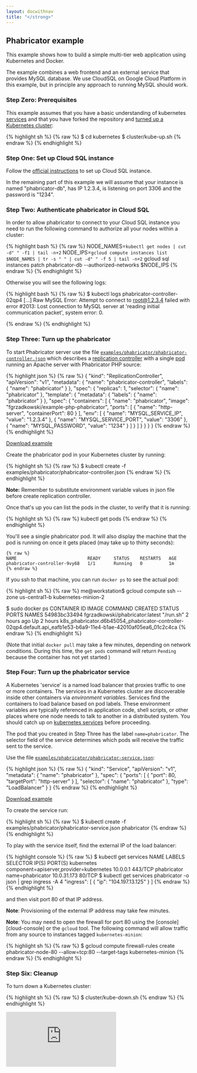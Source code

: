 ```yaml
---
layout: docwithnav
title: "</strong>"
---
```

<!-- BEGIN MUNGE: UNVERSIONED_WARNING -->


<!-- END MUNGE: UNVERSIONED_WARNING -->

## Phabricator example

This example shows how to build a simple multi-tier web application using Kubernetes and Docker.

The example combines a web frontend and an external service that provides MySQL database. We use CloudSQL on Google Cloud Platform in this example, but in principle any approach to running MySQL should work.

### Step Zero: Prerequisites

This example assumes that you have a basic understanding of kubernetes [services](../../docs/user-guide/services.html) and that you have forked the repository and [turned up a Kubernetes cluster](../../docs/getting-started-guides/):

{% highlight sh %}
{% raw %}
$ cd kubernetes
$ cluster/kube-up.sh
{% endraw %}
{% endhighlight %}

### Step One: Set up Cloud SQL instance

Follow the [official instructions](https://cloud.google.com/sql/docs/getting-started) to set up Cloud SQL instance.

In the remaining part of this example we will assume that your instance is named "phabricator-db", has IP 1.2.3.4, is listening on port 3306 and the password is "1234".

### Step Two: Authenticate phabricator in Cloud SQL

In order to allow phabricator to connect to your Cloud SQL instance you need to run the following command to authorize all your nodes within a cluster:

{% highlight bash %}
{% raw %}
NODE_NAMES=`kubectl get nodes | cut -d" " -f1 | tail -n+2`
NODE_IPS=`gcloud compute instances list $NODE_NAMES | tr -s " " | cut -d" " -f 5 | tail -n+2`
gcloud sql instances patch phabricator-db --authorized-networks $NODE_IPS
{% endraw %}
{% endhighlight %}

Otherwise you will see the following logs:

{% highlight bash %}
{% raw %}
$ kubectl logs phabricator-controller-02qp4
[...]
Raw MySQL Error: Attempt to connect to root@1.2.3.4 failed with error
#2013: Lost connection to MySQL server at 'reading initial communication packet', system error: 0.

{% endraw %}
{% endhighlight %}

### Step Three: Turn up the phabricator

To start Phabricator server use the file [`examples/phabricator/phabricator-controller.json`](phabricator-controller.json) which describes a [replication controller](../../docs/user-guide/replication-controller.html) with a single [pod](../../docs/user-guide/pods.html) running an Apache server with Phabricator PHP source:

<!-- BEGIN MUNGE: EXAMPLE phabricator-controller.json -->

{% highlight json %}
{% raw %}
{
  "kind": "ReplicationController",
  "apiVersion": "v1",
  "metadata": {
    "name": "phabricator-controller",
    "labels": {
      "name": "phabricator"
    }
  },
  "spec": {
    "replicas": 1,
    "selector": {
      "name": "phabricator"
    },
    "template": {
      "metadata": {
        "labels": {
          "name": "phabricator"
        }
      },
      "spec": {
        "containers": [
          {
            "name": "phabricator",
            "image": "fgrzadkowski/example-php-phabricator",
            "ports": [
              {
                "name": "http-server",
                "containerPort": 80
              }
            ],
            "env": [
              {
                "name": "MYSQL_SERVICE_IP",
                "value": "1.2.3.4"
              },
              {
                "name": "MYSQL_SERVICE_PORT",
                "value": "3306"
              },
              {
                "name": "MYSQL_PASSWORD",
                "value": "1234"
              }
            ]
          }
        ]
      }
    }
  }
}
{% endraw %}
{% endhighlight %}

[Download example](phabricator-controller.json?raw=true)
<!-- END MUNGE: EXAMPLE phabricator-controller.json -->

Create the phabricator pod in your Kubernetes cluster by running:

{% highlight sh %}
{% raw %}
$ kubectl create -f examples/phabricator/phabricator-controller.json
{% endraw %}
{% endhighlight %}

**Note:** Remember to substitute environment variable values in json file before create replication controller.

Once that's up you can list the pods in the cluster, to verify that it is running:

{% highlight sh %}
{% raw %}
kubectl get pods
{% endraw %}
{% endhighlight %}

You'll see a single phabricator pod. It will also display the machine that the pod is running on once it gets placed (may take up to thirty seconds):

```
{% raw %}
NAME                           READY     STATUS    RESTARTS   AGE
phabricator-controller-9vy68   1/1       Running   0          1m
{% endraw %}
```

If you ssh to that machine, you can run `docker ps` to see the actual pod:

{% highlight sh %}
{% raw %}
me@workstation$ gcloud compute ssh --zone us-central1-b kubernetes-minion-2

$ sudo docker ps
CONTAINER ID        IMAGE                             COMMAND     CREATED       STATUS      PORTS   NAMES
54983bc33494        fgrzadkowski/phabricator:latest   "/run.sh"   2 hours ago   Up 2 hours          k8s_phabricator.d6b45054_phabricator-controller-02qp4.default.api_eafb1e53-b6a9-11e4-b1ae-42010af05ea6_01c2c4ca
{% endraw %}
{% endhighlight %}

(Note that initial `docker pull` may take a few minutes, depending on network conditions.  During this time, the `get pods` command will return `Pending` because the container has not yet started )

### Step Four: Turn up the phabricator service

A Kubernetes 'service' is a named load balancer that proxies traffic to one or more containers. The services in a Kubernetes cluster are discoverable inside other containers via *environment variables*. Services find the containers to load balance based on pod labels.  These environment variables are typically referenced in application code, shell scripts, or other places where one node needs to talk to another in a distributed system.  You should catch up on [kubernetes services](../../docs/user-guide/services.html) before proceeding.

The pod that you created in Step Three has the label `name=phabricator`. The selector field of the service determines which pods will receive the traffic sent to the service.

Use the file [`examples/phabricator/phabricator-service.json`](phabricator-service.json):

<!-- BEGIN MUNGE: EXAMPLE phabricator-service.json -->

{% highlight json %}
{% raw %}
{
  "kind": "Service",
  "apiVersion": "v1",
  "metadata": {
    "name": "phabricator"
  },
  "spec": {
    "ports": [
      {
        "port": 80,
        "targetPort": "http-server"
      }
    ],
    "selector": {
      "name": "phabricator"
    },
    "type": "LoadBalancer"
  }
}
{% endraw %}
{% endhighlight %}

[Download example](phabricator-service.json?raw=true)
<!-- END MUNGE: EXAMPLE phabricator-service.json -->

To create the service run:

{% highlight sh %}
{% raw %}
$ kubectl create -f examples/phabricator/phabricator-service.json
phabricator
{% endraw %}
{% endhighlight %}

To play with the service itself, find the external IP of the load balancer:

{% highlight console %}
{% raw %}
$ kubectl get services
NAME          LABELS                                    SELECTOR           IP(S)         PORT(S)
kubernetes    component=apiserver,provider=kubernetes   <none>             10.0.0.1      443/TCP
phabricator   <none>                                    name=phabricator   10.0.31.173   80/TCP
$ kubectl get services phabricator -o json | grep ingress -A 4
            "ingress": [
                {
                    "ip": "104.197.13.125"
                }
            ]
{% endraw %}
{% endhighlight %}

and then visit port 80 of that IP address.

**Note**: Provisioning of the external IP address may take few minutes.

**Note**: You may need to open the firewall for port 80 using the [console][cloud-console] or the `gcloud` tool. The following command will allow traffic from any source to instances tagged `kubernetes-minion`:

{% highlight sh %}
{% raw %}
$ gcloud compute firewall-rules create phabricator-node-80 --allow=tcp:80 --target-tags kubernetes-minion
{% endraw %}
{% endhighlight %}

### Step Six: Cleanup

To turn down a Kubernetes cluster:

{% highlight sh %}
{% raw %}
$ cluster/kube-down.sh
{% endraw %}
{% endhighlight %}


<!-- BEGIN MUNGE: GENERATED_ANALYTICS -->
[![Analytics](https://kubernetes-site.appspot.com/UA-36037335-10/GitHub/examples/phabricator/README.md?pixel)]()
<!-- END MUNGE: GENERATED_ANALYTICS -->

